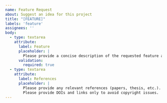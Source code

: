 ```yaml
---
name: Feature Request
about: Suggest an idea for this project
title: "[FEATURE]"
labels: 'feature'
assignees: ''
body:
  - type: textarea
    attribute:
      label: Feature
      placeholder: |
        Please provide a concise description of the requested feature and how it would be applied to practical problems.
      validation:
        required: true
  - type: textarea
    attribute:
      label: References
      placeholder: |
        Please provide any relevant references (papers, thesis, etc.).
        Please provide DOIs and links only to avoid copyright issues.
---
```

